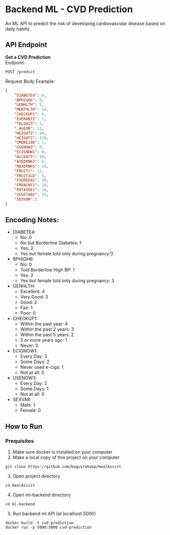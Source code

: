 # Backend ML - CVD Prediction
An ML API to predict the risk of developing cardiovascular disease based on daily habits.

## API Endpoint
**Get a CVD Prediction** <br>
Endpoint: <br>
```
POST /predict 
```
Request Body Example: <br>
```JSON
{
    "DIABETE4": 0,
    "BPHIGH6": 0,
    "GENHLTH": 5, 
    "MENTHLTH": 10, 
    "CHECKUP1": 4, 
    "EXERANY2": 1, 
    "TOLDHI3": 1, 
    "_AGE80": 11, 
    "WEIGHT2": 60, 
    "HEIGHT3": 170, 
    "SMOKE100": 1, 
    "USENOW3": 0, 
    "ECIGNOW1": 0, 
    "ALCDAY5": 10, 
    "AVEDRNK3": 6, 
    "MAXDRNKS": 10, 
    "FRUIT2": 12, 
    "FRUITJU2": 5, 
    "FVGREEN1": 30, 
    "FRENCHF1": 10, 
    "POTATOE1": 10, 
    "VEGETAB2": 15, 
    "SEXVAR":1
}
```

## Encoding Notes:
- DIABETE4:
    - No: 0
    - No but Borderline Diabetes: 1
    - Yes: 2
    - Yes but female told only during pregnancy:3
- BPHIGH6:
    - No: 0
    - Told Borderline High BP: 1
    - Yes: 2
    - Yes but female told only during pregnancy: 3
- GENHLTH:
    - Excellent: 4
    - Very Good: 3
    - Good: 2
    - Fair: 1
    - Poor: 0
- CHECKUP1:
    - Within the past year: 4
    - Within the past 2 years: 3
    - Within the past 5 years: 2
    - 5 or more years ago: 1
    - Never: 0
- ECIGNOW1:
    - Every Day: 3
    - Some Days: 2
    - Never used e-cigs: 1
    - Not at all: 0
- USENOW3:
    - Every Day: 2
    - Some Days: 1
    - Not at all: 0 
- SEXVAR:
    - Male: 1
    - Female: 0

## How to Run
### Prequisites
1. Make sure docker is installed on your computer
2. Make a local copy of this project on your computer
```shell
git clone https://github.com/bagusrakaop/HealAssist
```

3. Open project directory 
```shell
cd HealAssist
```

4. Open ml-backend directory
```shell
cd ml-backend
```

5. Run backend ml API (at localhost:5000)
```shell
docker build -t cvd-prediction .
docker run -p 5000:5000 cvd-prediction
```
